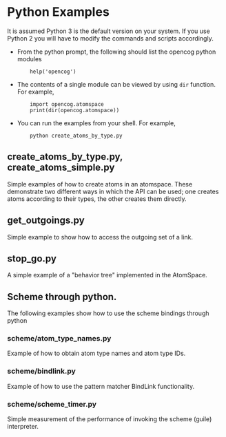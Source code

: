 # Python Examples

It is assumed Python 3 is the default version on your system. If you
use Python 2 you will have to modify the commands and scripts
accordingly.

* From the python prompt, the following should list the opencog python modules
  ```
      help('opencog')
  ```

* The contents of a single module can be viewed by using `dir` function.
  For example,
  ```
      import opencog.atomspace
      print(dir(opencog.atomspace))
  ```

* You can run the examples from your shell. For example,
  ```
      python create_atoms_by_type.py
  ```
  
## create_atoms_by_type.py, create_atoms_simple.py
Simple examples of how to create atoms in an atomspace.  These
demonstrate two different ways in which the API can be used; one
creates atoms according to their types, the other creates them
directly.

## get_outgoings.py
Simple example to show how to access the outgoing set of a link.

## stop_go.py
A simple example of a "behavior tree" implemented in the AtomSpace.

## Scheme through python.
The following examples show how to use the scheme bindings through python

### scheme/atom_type_names.py
Example of how to obtain atom type names and atom type IDs.

### scheme/bindlink.py
Example of how to use the pattern matcher BindLink functionality.

### scheme/scheme_timer.py
Simple measurement of the performance of invoking the scheme (guile)
interpreter.

